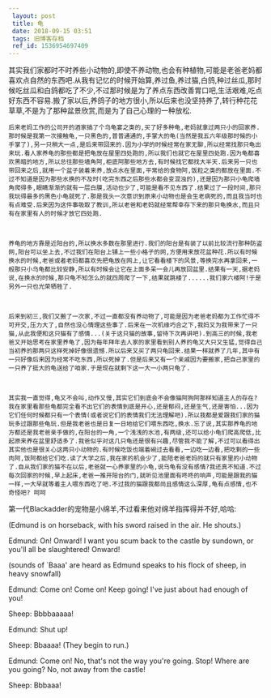 ```yaml
---
 layout: post
 title: 龟
 date: 2018-09-15 03:51
 tags: 旧博客存档
 ref_id: 1536954697409
---
```

其实我们家都时不时养些小动物的,即使不养动物,也会有种植物,可能是老爸老妈都喜欢点自然的东西吧.从我有记忆的时候开始算,养过鱼,养过猫,白鸽,种过丝瓜,那时候吃丝瓜和白鸽都吃了不少,不过那时候是为了养点东西改善胃口吧,生活艰难,吃点好东西不容易.搬了家以后,养鸽子的地方很小,所以后来也没坚持养了,转行种花花草草,不是为了那种盆景欣赏,而是为了自己心理的一种放松.



    后来老妈工作的公司开的酒家搞了个乌龟宴之类的,买了好多种龟,老妈就拿过两只小的回家养.那时候是我第一次接触龟,一只黑色的,普普通通的,手掌大的龟(当然是我五六年级那时候的小手掌了),另一只稍大一点,是后来带回来的.因为小学的时候经常在家无聊,所以经常找那只龟出来玩.看人家养龟的那些都是把龟放在屋里四处跑的,所以我们也就它在屋里四处跑.因为龟都喜欢黑暗的地方,所以总往那些墙角阿,柜底阿那些地方去,有时候找它都找大半天.后来另一只也带回来之后,就用一个盆子装着来养,放点水在里面,平常给的食物阿,饭粒之类的都放在里面.不过不知道是因为那些水换的不及时(吃完东西之后那些水都会变混浊的),还是因为那只小龟爬墙角爬得多,眼睛渐渐的就有一层白膜,活动也少了,可能是看不见东西了.结果过了一段时间,那只我玩得最多的黑色小龟就死了.那是我头一次意识到原来小动物也是会生老病死的,而且我当时也有点难受.后来因为这件事吸取了教训,所以老爸和老妈就经常帮幸存下来的那只龟换水,而且只有在家里有人的时候才放它四处跑.



    养龟的地方靠是近阳台的,所以换水多数在那里进行.我们的阳台是有装了以前比较流行那种防盗网,阳台可以坐上去,不过我们在阳台上铺上一些小格子的网,方便用来放花盆种花.所以有时候换水的时候,老爸或者老妈都喜欢先把龟放在网上,让它看看楼下的风景,等换完水再拿回来,一般那只小乌龟都比较安静,所以有时候会让它在上面多呆一会儿再放回盆里.结果有一天,据老妈说,在换水的时候,那只龟不知怎么的就四周爬了一下,结果就跳楼了......我们家六楼阿!于是另外一只也光荣牺牲了.



    后来到初三,我们又搬了一次家,不过一直都没有养动物了,可能是因为老爸老妈都为工作忙得不可开交,压力大了,自然也没心情理这些事了.后来在一次机缘巧合之下,我妈又为我带来了一只猫,从此我便和这只猫有了感情...(关于这只猫的故事,留待下次再讲吧).到高三的时候,我老爸又开始思考在家里养龟了,因为每年拜年去人家的家里看到别人养的龟又大只又生猛,觉得自己当初养的那两只这样死掉好像很遗憾.所以后来又买了两只龟回来.结果一样就养了几年,其中有一只好像后来因为经常不吃东西,所以死掉了.但是后来又有一个亲戚因为要搬家,把自己家里的一只养了挺大的龟送给了咱家.于是现在就剩下这一大一小两只龟了.



    其实我一直觉得,龟又不会叫,动作又慢,其实它们到底会不会像猫阿狗阿那样知道主人的存在?我在家里看那些龟都完全看不出它们的表情到底是开心,还是郁闷,还是生气,还是害怕...因为它们任何时候都只有一个表情(或者说它们的表情我们无法理解吧).所以我都是爱跟我们家的猫玩多过跟那些龟玩.但是我老爸也是日复一日地给它们喂东西吃,换水.忘了说,其实那养龟的地方都还是我老爸亲手做的,在阳台的一角,一个浅浅的水池,有两级,还可以给小龟们爬高爬低,比起原来养在盆里舒适多了.我爸似乎对这几只龟还是很有兴趣,尽管我不能了解,不过可以看得出其实他也是很关心这两只小动物的.有时候吃饭也端着碗过去看看,一边吃一边看,把吃剩的一些肉阿,饭阿都给它们吃.读了大学之后,我在家的机会少了,能陪老爸老妈的就只有家里的小动物了.自从我们家的猫不在以后,老爸就一心养家里的小龟,说乌龟有没有感情?我还真不知道.不过每次回家的时候,早上起床,老爸一推开阳台的门,就听见池里面有咚咚的响声,可能是跟我的猫一样,一大早就等着主人喂东西吃了吧.不过我的猫跟我都尚且感情这么深厚,龟有点感情,也不奇怪吧? 呵呵







第一代Blackadder的宠物是小绵羊,不过看来他对绵羊指挥得并不好,哈哈:

(Edmund is on horseback, with his sword raised in the air. He shouts.)

Edmund: On! Onward! I want you scum back to the castle by sundown, or you'll
all be slaughtered! Onward!

(sounds of `Baaa' are heard as Edmund speaks to his flock of sheep, in heavy
snowfall)

Edmund: Come on! Come on! Keep going! I've just about had enough of you!

Sheep: Bbbbaaaaa!

Edmund: Shut up!

Sheep: Bbaaaa! (They begin to run.)

Edmund: Come on! No, that's not the way you're going. Stop! Where are you
going? No, not away from the castle!

Sheep: Bbbaaa!

